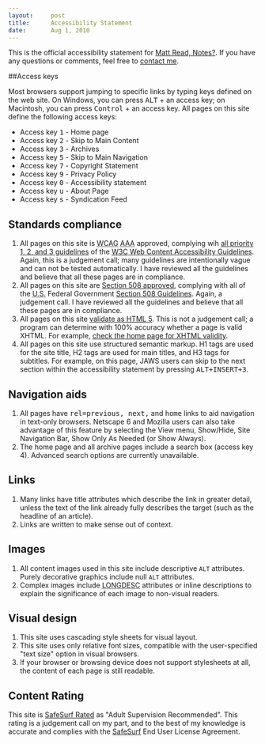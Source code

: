 ```yaml
---
layout:     post
title:      Accessibility Statement
date:       Aug 1, 2010
---
```


This is the official accessibility statement for [Matt Read, Notes?](http://www.mattread.com/).  If
you have any questions or comments, feel free to [contact me](/about.html#contact).

##Access keys

Most browsers support jumping to specific links by typing keys defined on the web site.  On Windows,
you can press <kbd>ALT</kbd> + an access key; on Macintosh, you can press <kbd>Control</kbd> + an
access key. All pages on this site define the following access keys:

- Access key <kbd>1</kbd> - Home page
- Access key <kbd>2</kbd> - Skip to Main Content
- Access key <kbd>3</kbd> - Archives
- Access key <kbd>5</kbd> - Skip to Main Navigation
- Access key <kbd>7</kbd> - Copyright Statement
- Access key <kbd>9</kbd> - Privacy Policy
- Access key <kbd>0</kbd> - Accessibility statement
- Access key <kbd>u</kbd> - About Page
- Access key <kbd>s</kbd> - Syndication Feed

## Standards compliance

1. All pages on this site is <acronym title="Web Content Accessibility Guidelines">WCAG</acronym> <acronym title="triple A">AAA</acronym> approved, complying wih <a href="http://www.w3.org/TR/WAI-WEBCONTENT/full-checklist.html">all priority 1, 2, and 3 guidelines</a> of the <a href="http://www.w3.org/TR/WCAG10/"><acronym title="World Wide Web Consortium">W3C</acronym> Web Content Accessibility Guidelines</a>. Again, this is a judgement call; many guidelines are intentionally vague and can not be tested automatically. I have reviewed all the guidelines and believe that all these pages are in compliance.
2. All pages on this site are <a href="http://bobby.watchfire.com/">Section 508 approved</a>, complying with all of the <acronym title="United States">U.S.</acronym> Federal Government <a href="http://www.section508.gov/">Section 508 Guidelines</a>.  Again, a judgement call.  I have reviewed all the guidelines and believe that all these pages are in compliance.
3. All pages on this site <a href="http://validator.w3.org/">validate as <acronym title="hypertext markup language">HTML</acronym> 5</a>.  This is not a judgement call; a program can determine with 100% accuracy whether a page is valid XHTML.  For example, <a href="http://validator.w3.org/check?uri=http%3A%2F%2Fmattread.com%2F">check the home page for XHTML validity</a>.
4. All pages on this site use structured semantic markup. H1 tags are used for the site title, H2 tags are used for main titles, and H3 tags for subtitles. For example, on this page, JAWS users can skip to the next section within the accessibility statement by pressing <kbd>ALT+INSERT+3</kbd>.


## Navigation aids


1. All pages have <tt>rel=previous, next,</tt> and <tt>home</tt> links to aid navigation in
   text-only browsers. Netscape 6 and Mozilla users can also take advantage of this feature by
   selecting the View menu, Show/Hide, Site Navigation Bar, Show Only As Needed (or Show Always).
1. The home page and all archive pages include a search box (access key 4).  Advanced search options
   are currently unavailable.


## Links

1. Many links have title attributes which describe the link in greater detail, unless the text of
   the link already fully describes the target (such as the headline of an article).
1. Links are written to make sense out of context.

## Images

1. All content images used in this site include descriptive <code>ALT</code> attributes.  Purely
   decorative graphics include null <code>ALT</code> attributes.
1. Complex images include <acronym title="long description">LONGDESC</acronym> attributes or inline
   descriptions to explain the significance of each image to non-visual readers.


## Visual design

1. This site uses cascading style sheets for visual layout.
1. This site uses only relative font sizes, compatible with the user-specified "text size" option in
   visual browsers.
1. If your browser or browsing device does not support stylesheets at all, the content of each page
   is still readable.

## Content Rating

This site is <a href="http://www.safesurf.com/inspect/search_url.cfm?URL1=http://www.mattread.com/" title="Adult Supervision Recommended">SafeSurf Rated</a> as "Adult Supervision Recommended". This rating is a judgement call on my part, and to the best of my knowledge is accurate and complies with the <a href="http://www.safesurf.com/">SafeSurf</a> End User License Agreement.

